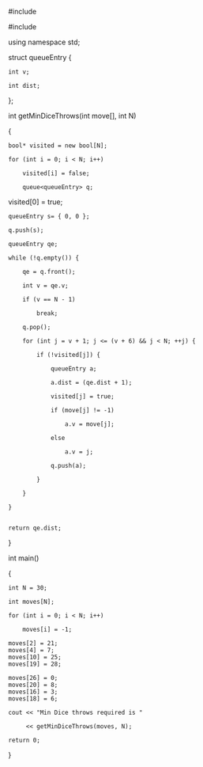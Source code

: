 #include<iostream>

#include<queue>

using namespace std;

struct queueEntry {

    int v;
    
    int dist;
    
};

int getMinDiceThrows(int move[], int N)

{

    bool* visited = new bool[N];
    
    for (int i = 0; i < N; i++)
    
        visited[i] = false;
        
        queue<queueEntry> q;
        
visited[0] = true;

    queueEntry s= { 0, 0 };
    
    q.push(s);
 
    queueEntry qe;
    
    while (!q.empty()) {
    
        qe = q.front();
        
        int v = qe.v;

        if (v == N - 1)
        
            break;

        q.pop();
        
        for (int j = v + 1; j <= (v + 6) && j < N; ++j) {
        
            if (!visited[j]) {
            
                queueEntry a;
                
                a.dist = (qe.dist + 1);
                
                visited[j] = true;
                
                if (move[j] != -1)
                
                    a.v = move[j];
                    
                else
                
                    a.v = j;
                    
                q.push(a);
                
            }
            
        }
        
    }
    
 
    return qe.dist;
    
}
 
int main()

{

    int N = 30;
    
    int moves[N];
    
    for (int i = 0; i < N; i++)
    
        moves[i] = -1;
 
    moves[2] = 21;
    moves[4] = 7;
    moves[10] = 25;
    moves[19] = 28;
 
    moves[26] = 0;
    moves[20] = 8;
    moves[16] = 3;
    moves[18] = 6;
 
    cout << "Min Dice throws required is "
    
         << getMinDiceThrows(moves, N);
         
    return 0;
    
}
